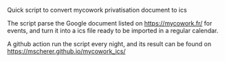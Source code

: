 Quick script to convert mycowork privatisation document to ics

The script parse the Google document listed on https://mycowork.fr/ for events, and turn it
into a ics file ready to be imported in a regular calendar.

A github action run the script every night, and its result can be found on https://mscherer.github.io/mycowork_ics/
